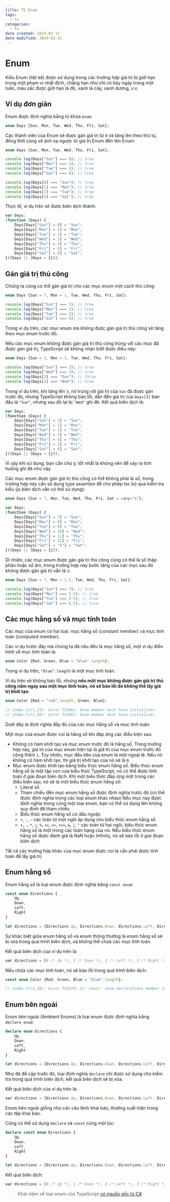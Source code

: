 ```yaml
---
title: TS Enum
tags:
  - ts
categories:
  - ts
date created: 2024-03-15
date modified: 2024-03-15
---
```


# Enum

Kiểu Enum (liệt kê) được sử dụng trong các trường hợp giá trị bị giới hạn trong một phạm vi nhất định, chẳng hạn như chỉ có bảy ngày trong một tuần, màu sắc được giới hạn là đỏ, xanh lá cây, xanh dương, v.v.

## Ví dụ đơn giản

Enum được định nghĩa bằng từ khóa `enum`:

```ts
enum Days {Sun, Mon, Tue, Wed, Thu, Fri, Sat};
```

Các thành viên của Enum sẽ được gán giá trị từ `0` và tăng lên theo thứ tự, đồng thời cũng sẽ ánh xạ ngược từ giá trị Enum đến tên Enum:

```ts
enum Days {Sun, Mon, Tue, Wed, Thu, Fri, Sat};

console.log(Days["Sun"] === 0); // true
console.log(Days["Mon"] === 1); // true
console.log(Days["Tue"] === 2); // true
console.log(Days["Sat"] === 6); // true

console.log(Days[0] === "Sun"); // true
console.log(Days[1] === "Mon"); // true
console.log(Days[2] === "Tue"); // true
console.log(Days[6] === "Sat"); // true
```

Thực tế, ví dụ trên sẽ được biên dịch thành:

```js
var Days;
(function (Days) {
    Days[Days["Sun"] = 0] = "Sun";
    Days[Days["Mon"] = 1] = "Mon";
    Days[Days["Tue"] = 2] = "Tue";
    Days[Days["Wed"] = 3] = "Wed";
    Days[Days["Thu"] = 4] = "Thu";
    Days[Days["Fri"] = 5] = "Fri";
    Days[Days["Sat"] = 6] = "Sat";
})(Days || (Days = {}));
```

## Gán giá trị thủ công

Chúng ta cũng có thể gán giá trị cho các mục enum một cách thủ công:

```ts
enum Days {Sun = 7, Mon = 1, Tue, Wed, Thu, Fri, Sat};

console.log(Days["Sun"] === 7); // true
console.log(Days["Mon"] === 1); // true
console.log(Days["Tue"] === 2); // true
console.log(Days["Sat"] === 6); // true
```

Trong ví dụ trên, các mục enum mà không được gán giá trị thủ công sẽ tăng theo mục enum trước đó.

Nếu các mục enum không được gán giá trị thủ công trùng với các mục đã được gán giá trị, TypeScript sẽ không nhận biết được điều này:

```ts
enum Days {Sun = 3, Mon = 1, Tue, Wed, Thu, Fri, Sat};

console.log(Days["Sun"] === 3); // true
console.log(Days["Wed"] === 3); // true
console.log(Days[3] === "Sun"); // false
console.log(Days[3] === "Wed"); // true
```

Trong ví dụ trên, khi tăng lên `3`, nó trùng với giá trị của `Sun` đã được gán trước đó, nhưng TypeScript không báo lỗi, dẫn đến giá trị của `Days[3]` ban đầu là `"Sun"`, nhưng sau đó lại bị `"Wed"` ghi đè. Kết quả biên dịch là:

```js
var Days;
(function (Days) {
    Days[Days["Sun"] = 3] = "Sun";
    Days[Days["Mon"] = 1] = "Mon";
    Days[Days["Tue"] = 2] = "Tue";
    Days[Days["Wed"] = 3] = "Wed";
    Days[Days["Thu"] = 4] = "Thu";
    Days[Days["Fri"] = 5] = "Fri";
    Days[Days["Sat"] = 6] = "Sat";
})(Days || (Days = {}));
```

Vì vậy khi sử dụng, bạn cần chú ý, tốt nhất là không nên để xảy ra tình huống ghi đè như vậy.

Các mục enum được gán giá trị thủ công có thể không phải là số, trong trường hợp này cần sử dụng type assertion để cho phép tsc bỏ qua kiểm tra kiểu (js biên dịch vẫn có thể sử dụng):

```ts
enum Days {Sun = 7, Mon, Tue, Wed, Thu, Fri, Sat = <any>"S"};
```

```js
var Days;
(function (Days) {
    Days[Days["Sun"] = 7] = "Sun";
    Days[Days["Mon"] = 8] = "Mon";
    Days[Days["Tue"] = 9] = "Tue";
    Days[Days["Wed"] = 10] = "Wed";
    Days[Days["Thu"] = 11] = "Thu";
    Days[Days["Fri"] = 12] = "Fri";
    Days[Days["Sat"] = "S"] = "Sat";
})(Days || (Days = {}));
```

Dĩ nhiên, các mục enum được gán giá trị thủ công cũng có thể là số thập phân hoặc số âm, trong trường hợp này bước tăng của các mục sau đó không được gán giá trị vẫn là `1`:

```ts
enum Days {Sun = 7, Mon = 1.5, Tue, Wed, Thu, Fri, Sat};

console.log(Days["Sun"] === 7); // true
console.log(Days["Mon"] === 1.5); // true
console.log(Days["Tue"] === 2.5); // true
console.log(Days["Sat"] === 6.5); // true
```

## Các mục hằng số và mục tính toán

Các mục của enum có hai loại: mục hằng số (constant member) và mục tính toán (computed member).

Các ví dụ trước đây mà chúng ta đã nêu đều là mục hằng số, một ví dụ điển hình về mục tính toán là:

```ts
enum Color {Red, Green, Blue = "blue".length};
```

Trong ví dụ trên, `"blue".length` là một mục tính toán.

Ví dụ trên sẽ không báo lỗi, nhưng **nếu một mục không được gán giá trị thủ công nằm ngay sau một mục tính toán, nó sẽ báo lỗi do không thể lấy giá trị khởi tạo**:

```ts
enum Color {Red = "red".length, Green, Blue};

// index.ts(1,33): error TS1061: Enum member must have initializer.
// index.ts(1,40): error TS1061: Enum member must have initializer.
```

Dưới đây là định nghĩa đầy đủ của các mục hằng số và mục tính toán:

Một mục của enum được coi là hằng số khi đáp ứng các điều kiện sau:

- Không có hàm khởi tạo và mục enum trước đó là hằng số. Trong trường hợp này, giá trị của mục enum hiện tại là giá trị của mục enum trước đó cộng thêm `1`. Tuy nhiên, mục đầu tiên của enum là một ngoại lệ. Nếu nó không có hàm khởi tạo, thì giá trị khởi tạo của nó sẽ là `0`.
- Mục enum được khởi tạo bằng biểu thức enum hằng số. Biểu thức enum hằng số là một tập con của biểu thức TypeScript, nó có thể được tính toán ở giai đoạn biên dịch. Khi một biểu thức đáp ứng một trong các điều kiện sau, nó sẽ là một biểu thức enum hằng số:
  - Literal số
  - Tham chiếu đến mục enum hằng số được định nghĩa trước đó (có thể được định nghĩa trong các loại enum khác nhau) Nếu mục này được định nghĩa trong cùng một loại enum, bạn có thể sử dụng tên không quy định để tham chiếu
  - Biểu thức enum hằng số có dấu ngoặc
  - `+`, `-`, `~` các toán tử một ngôi áp dụng cho biểu thức enum hằng số
  - `+`, `-`, `*`, `/`, `%`, `<<`, `>>`, `>>>`, `&`, `|`, `^` các toán tử hai ngôi, biểu thức enum hằng số là một trong các toán hạng của nó. Nếu biểu thức enum hằng số được đánh giá là NaN hoặc Infinity, nó sẽ báo lỗi ở giai đoạn biên dịch

Tất cả các trường hợp khác của mục enum được coi là cần phải được tính toán để lấy giá trị.

## Enum hằng số

Enum hằng số là loại enum được định nghĩa bằng `const enum`:

```ts
const enum Directions {
    Up,
    Down,
    Left,
    Right
}

let directions = [Directions.Up, Directions.Down, Directions.Left, Directions.Right];
```

Sự khác biệt giữa enum hằng số và enum thông thường là enum hằng số sẽ bị xóa trong quá trình biên dịch, và không thể chứa các mục tính toán.

Kết quả biên dịch của ví dụ trên là:

```js
var directions = [0 /* Up */, 1 /* Down */, 2 /* Left */, 3 /* Right */];
```

Nếu chứa các mục tính toán, nó sẽ báo lỗi trong quá trình biên dịch:

```ts
const enum Color {Red, Green, Blue = "blue".length};

// index.ts(1,38): error TS2474: In 'const' enum declarations member initializer must be constant expression.
```

## Enum bên ngoài

Enum bên ngoài (Ambient Enums) là loại enum được định nghĩa bằng `declare enum`:

```ts
declare enum Directions {
    Up,
    Down,
    Left,
    Right
}

let directions = [Directions.Up, Directions.Down, Directions.Left, Directions.Right];
```

Như đã đề cập trước đó, loại định nghĩa `declare` chỉ được sử dụng cho kiểm tra trong quá trình biên dịch, kết quả biên dịch sẽ bị xóa.

Kết quả biên dịch của ví dụ trên là:

```js
var directions = [Directions.Up, Directions.Down, Directions.Left, Directions.Right];
```

Enum bên ngoài giống như các câu lệnh khai báo, thường xuất hiện trong các tệp khai báo.

Cũng có thể sử dụng `declare` và `const` cùng một lúc:

```ts
declare const enum Directions {
    Up,
    Down,
    Left,
    Right
}

let directions = [Directions.Up, Directions.Down, Directions.Left, Directions.Right];
```

Kết quả biên dịch:

```js
var directions = [0 /* Up */, 1 /* Down */, 2 /* Left */, 3 /* Right */];
```

> Khái niệm về loại enum của TypeScript [có nguồn gốc từ C#]().
